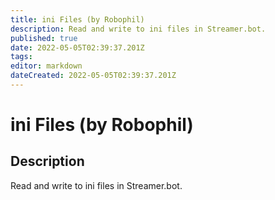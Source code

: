 ```yaml
---
title: ini Files (by Robophil)
description: Read and write to ini files in Streamer.bot.
published: true
date: 2022-05-05T02:39:37.201Z
tags: 
editor: markdown
dateCreated: 2022-05-05T02:39:37.201Z
---
```


# ini Files (by Robophil)
## Description
Read and write to ini files in Streamer.bot.